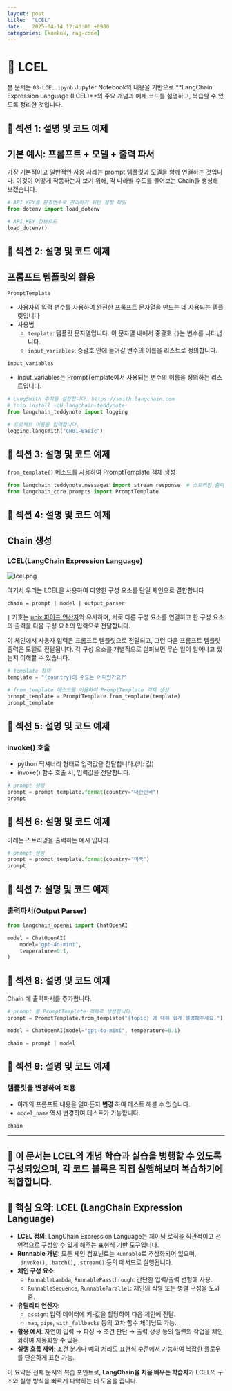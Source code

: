 ```yaml
---
layout: post
title:  "LCEL"
date:   2025-04-14 12:40:00 +0900
categories: [konkuk, rag-code]
--- 
```

# 📘 LCEL 

본 문서는 `03-LCEL.ipynb` Jupyter Notebook의 내용을 기반으로 **LangChain Expression Language (LCEL)**의 주요 개념과 예제 코드를 설명하고, 복습할 수 있도록 정리한 것입니다.

## 🧩 섹션 1: 설명 및 코드 예제

## 기본 예시: 프롬프트 + 모델 + 출력 파서

가장 기본적이고 일반적인 사용 사례는 prompt 템플릿과 모델을 함께 연결하는 것입니다. 이것이 어떻게 작동하는지 보기 위해, 각 나라별 수도를 물어보는 Chain을 생성해 보겠습니다.


```python
# API KEY를 환경변수로 관리하기 위한 설정 파일
from dotenv import load_dotenv

# API KEY 정보로드
load_dotenv()
```

## 🧩 섹션 2: 설명 및 코드 예제

## 프롬프트 템플릿의 활용

`PromptTemplate`

- 사용자의 입력 변수를 사용하여 완전한 프롬프트 문자열을 만드는 데 사용되는 템플릿입니다
- 사용법
  - `template`: 템플릿 문자열입니다. 이 문자열 내에서 중괄호 `{}`는 변수를 나타냅니다.
  - `input_variables`: 중괄호 안에 들어갈 변수의 이름을 리스트로 정의합니다.

`input_variables`

- input_variables는 PromptTemplate에서 사용되는 변수의 이름을 정의하는 리스트입니다.

```python
# LangSmith 추적을 설정합니다. https://smith.langchain.com
# !pip install -qU langchain-teddynote
from langchain_teddynote import logging

# 프로젝트 이름을 입력합니다.
logging.langsmith("CH01-Basic")
```

## 🧩 섹션 3: 설명 및 코드 예제

`from_template()` 메소드를 사용하여 PromptTemplate 객체 생성


```python
from langchain_teddynote.messages import stream_response  # 스트리밍 출력
from langchain_core.prompts import PromptTemplate
```

## 🧩 섹션 4: 설명 및 코드 예제

## Chain 생성

### LCEL(LangChain Expression Language)

![lcel.png](./images/lcel.png)

여기서 우리는 LCEL을 사용하여 다양한 구성 요소를 단일 체인으로 결합합니다

```
chain = prompt | model | output_parser
```

`|` 기호는 [unix 파이프 연산자](<https://en.wikipedia.org/wiki/Pipeline_(Unix)>)와 유사하며, 서로 다른 구성 요소를 연결하고 한 구성 요소의 출력을 다음 구성 요소의 입력으로 전달합니다.

이 체인에서 사용자 입력은 프롬프트 템플릿으로 전달되고, 그런 다음 프롬프트 템플릿 출력은 모델로 전달됩니다. 각 구성 요소를 개별적으로 살펴보면 무슨 일이 일어나고 있는지 이해할 수 있습니다.


```python
# template 정의
template = "{country}의 수도는 어디인가요?"

# from_template 메소드를 이용하여 PromptTemplate 객체 생성
prompt_template = PromptTemplate.from_template(template)
prompt_template
```

## 🧩 섹션 5: 설명 및 코드 예제

### invoke() 호출

- python 딕셔너리 형태로 입력값을 전달합니다.(키: 값)
- invoke() 함수 호출 시, 입력값을 전달합니다.

```python
# prompt 생성
prompt = prompt_template.format(country="대한민국")
prompt
```

## 🧩 섹션 6: 설명 및 코드 예제

아래는 스트리밍을 출력하는 예시 입니다.

```python
# prompt 생성
prompt = prompt_template.format(country="미국")
prompt
```

## 🧩 섹션 7: 설명 및 코드 예제

### 출력파서(Output Parser)


```python
from langchain_openai import ChatOpenAI

model = ChatOpenAI(
    model="gpt-4o-mini",
    temperature=0.1,
)
```

## 🧩 섹션 8: 설명 및 코드 예제

Chain 에 출력파서를 추가합니다.

```python
# prompt 를 PromptTemplate 객체로 생성합니다.
prompt = PromptTemplate.from_template("{topic} 에 대해 쉽게 설명해주세요.")

model = ChatOpenAI(model="gpt-4o-mini", temperature=0.1)

chain = prompt | model
```

## 🧩 섹션 9: 설명 및 코드 예제

### 템플릿을 변경하여 적용

- 아래의 프롬프트 내용을 얼마든지 **변경** 하여 테스트 해볼 수 있습니다.
- `model_name` 역시 변경하여 테스트가 가능합니다.

```python
chain
```

---
📌 이 문서는 LCEL의 개념 학습과 실습을 병행할 수 있도록 구성되었으며, 각 코드 블록은 직접 실행해보며 복습하기에 적합합니다.
---

## 🧠 핵심 요약: LCEL (LangChain Expression Language)

- **LCEL 정의**: LangChain Expression Language는 체이닝 로직을 직관적이고 선언적으로 구성할 수 있게 해주는 표현식 기반 도구입니다.
- **Runnable 개념**: 모든 체인 컴포넌트는 `Runnable`로 추상화되어 있으며, `.invoke()`, `.batch()`, `.stream()` 등의 메서드로 실행됩니다.
- **체인 구성 요소**:
  - `RunnableLambda`, `RunnablePassthrough`: 간단한 입력/출력 변형에 사용.
  - `RunnableSequence`, `RunnableParallel`: 체인의 직렬 또는 병렬 구성을 도와줌.
- **유틸리티 연산자**:
  - `assign`: 입력 데이터에 키-값을 할당하여 다음 체인에 전달.
  - `map`, `pipe`, `with_fallbacks` 등의 고차 함수 체이닝도 가능.
- **활용 예시**: 자연어 입력 → 파싱 → 조건 판단 → 출력 생성 등의 일련의 작업을 체인화하여 자동화할 수 있음.
- **실행 흐름 제어**: 조건 분기나 예외 처리도 표현식 수준에서 가능하여 복잡한 플로우를 단순하게 표현 가능.

이 요약은 전체 문서의 복습 포인트로, **LangChain을 처음 배우는 학습자**가 LCEL의 구조와 실행 방식을 빠르게 파악하는 데 도움을 줍니다.
